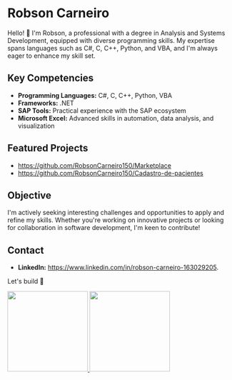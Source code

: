 # Robson Carneiro

Hello! 👋 I'm Robson, a professional with a degree in Analysis and Systems Development, equipped with diverse programming skills. My expertise spans languages such as C#, C, C++, Python, and VBA, and I'm always eager to enhance my skill set.

## Key Competencies
- **Programming Languages:** C#, C, C++, Python, VBA
- **Frameworks:** .NET
- **SAP Tools:** Practical experience with the SAP ecosystem
- **Microsoft Excel:** Advanced skills in automation, data analysis, and visualization

## Featured Projects
- https://github.com/RobsonCarneiro150/Marketplace
- https://github.com/RobsonCarneiro150/Cadastro-de-pacientes

## Objective
I'm actively seeking interesting challenges and opportunities to apply and refine my skills. Whether you're working on innovative projects or looking for collaboration in software development, I'm keen to contribute!

## Contact
- **LinkedIn:** https://www.linkedin.com/in/robson-carneiro-163029205.

Let's build 🚀

<div>
<a href="https://github.com/RobsonCarneiro150">
<!--Linguagens--><img loading="lazy" height="180em" src="https://github-readme-stats.vercel.app/api/top-langs/?username=RobsonCarneiro150&layout=compact&langs_count=7&theme=default"/>
<!--Stats--><img loading="lazy" height="180em" src="https://github-readme-stats.vercel.app/api?username=RobsonCarneiro150&show_icons=true&theme=default&include_all_commits=true&count_private=true"/>
</div>

<!--
**RobsonCarneiro150/RobsonCarneiro150** is a ✨ _special_ ✨ repository because its `README.md` (this file) appears on your GitHub profile.

Here are some ideas to get you started:

- 🔭 I’m currently working on ...
- 🌱 I’m currently learning ...
- 👯 I’m looking to collaborate on ...
- 🤔 I’m looking for help with ...
- 💬 Ask me about ...
- 📫 How to reach me: ...
- 😄 Pronouns: ...
- ⚡ Fun fact: ...
-->
